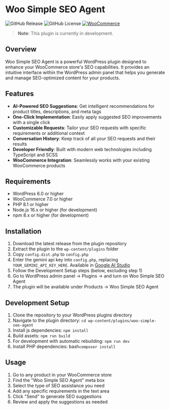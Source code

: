 # Woo Simple SEO Agent

![GitHub Release](https://img.shields.io/github/v/release/lukaspia/woo-simple-seo-agent)
![GitHub License](https://img.shields.io/github/license/lukaspia/woo-simple-seo-agent) 
[![WooCommerce](https://img.shields.io/badge/WooCommerce-Compatible-96588A.svg)](https://woocommerce.com/)

> **Note**: This plugin is currently in development.

## Overview

Woo Simple SEO Agent is a powerful WordPress plugin designed to enhance your WooCommerce store's SEO capabilities. It provides an intuitive interface within the WordPress admin panel that helps you generate and manage SEO-optimized content for your products.

## Features

- **AI-Powered SEO Suggestions**: Get intelligent recommendations for product titles, descriptions, and meta tags
- **One-Click Implementation**: Easily apply suggested SEO improvements with a single click
- **Customizable Requests**: Tailor your SEO requests with specific requirements or additional context
- **Conversation History**: Keep track of all your SEO requests and their results
- **Developer Friendly**: Built with modern web technologies including TypeScript and SCSS
- **WooCommerce Integration**: Seamlessly works with your existing WooCommerce products

## Requirements

- WordPress 6.0 or higher
- WooCommerce 7.0 or higher
- PHP 8.1 or higher
- Node.js 16.x or higher (for development)
- npm 8.x or higher (for development)

## Installation

1. Download the latest release from the plugin repository
2. Extract the plugin to the `wp-content/plugins` folder
3. Copy `config.dist.php` to `config.php`
4. Enter the gemini api key into `config.php`, replacing `YOUR_GEMINI_API_KEY_HERE`. Available in [Google AI Studio](https://aistudio.google.com/app/apikey)
5. Follow the Development Setup steps (below, excluding step 1)
6. Go to WordPress admin panel → Plugins → and turn on Woo Simple SEO Agent
7. The plugin will be available under Products → Woo Simple SEO Agent

## Development Setup

1. Clone the repository to your WordPress plugins directory
2. Navigate to the plugin directory: `cd wp-content/plugins/woo-simple-seo-agent`
3. Install js dependencies: `npm install`
4. Build assets: `npm run build`
5. For development with automatic rebuilding: `npm run dev`
6. Install PHP dependencies: bash`composer install`

## Usage

1. Go to any product in your WooCommerce store
2. Find the "Woo Simple SEO Agent" meta box
3. Select the type of SEO assistance you need
4. Add any specific requirements in the text area
5. Click "Send" to generate SEO suggestions
6. Review and apply the suggestions as needed
